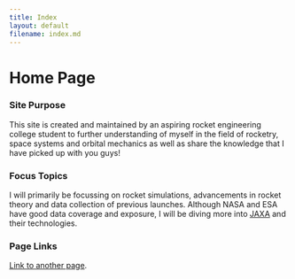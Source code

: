 ```yaml
---
title: Index
layout: default
filename: index.md
---
```


# Home Page

### Site Purpose
This site is created and maintained by an aspiring rocket engineering college student to further understanding of myself in the field of rocketry, space systems and orbital mechanics as well as share the knowledge that I have picked up with you guys!

### Focus Topics
I will primarily be focussing on rocket simulations, advancements in rocket theory and data collection of previous launches. Although NASA and ESA have good data coverage and exposure, I will be diving more into [JAXA](https://global.jaxa.jp/) and their technologies.

### Page Links
[Link to another page](./Pageone.html).
